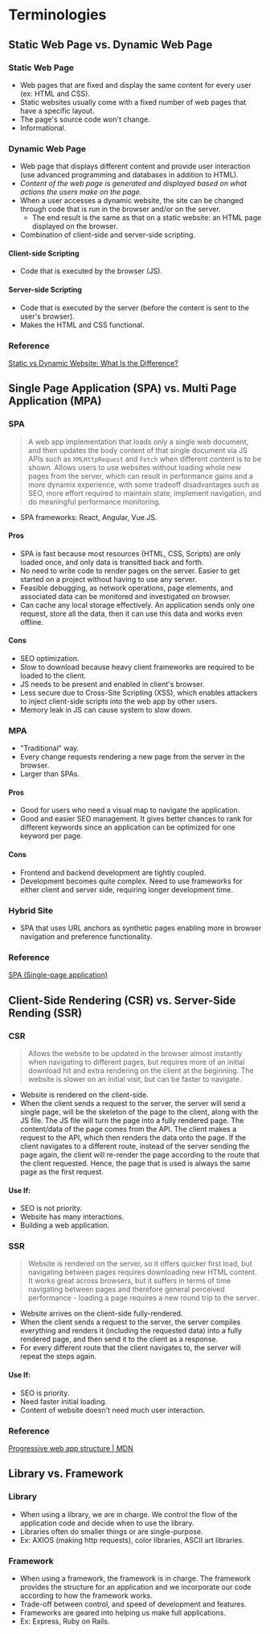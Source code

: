 # Terminologies

## Static Web Page vs. Dynamic Web Page
### Static Web Page
- Web pages that are fixed and display the same content for every user (ex: HTML and CSS).
- Static websites usually come with a fixed number of web pages that have a specific layout.
- The page's source code won't change.
- Informational.
### Dynamic Web Page
- Web page that displays different content and provide user interaction (use advanced programming and databases in addition to HTML).
- *Content of the web page is generated and displayed based on what actions the users make on the page.*
- When a user accesses a dynamic website, the site can be changed through code that is run in the browser and/or on the server.
  - The end result is the same as that on a static website: an HTML page displayed on the browser.
- Combination of client-side and server-side scripting.
#### Client-side Scripting
- Code that is executed by the browser (JS).
#### Server-side Scripting
- Code that is executed by the server (before the content is sent to the user's browser).
- Makes the HTML and CSS functional.
### Reference
[Static vs Dynamic Website: What Is the Difference?](https://wpamelia.com/static-vs-dynamic-website/#:~:text=Static%20websites%20are%20ones%20that,databases%20in%20addition%20to%20HTML.)

## Single Page Application (SPA) vs. Multi Page Application (MPA)
### SPA
> A web app implementation that loads only a single web document, and then updates the body content of that single document via JS APIs such as `XMLHttpRequest` and `Fetch` when different content is to be shown.
> Allows users to use websites without loading whole new pages from the server, which can result in performance gains and a more dynamix experience, with some tradeoff disadvantages such as SEO, more effort required to maintain state, implement navigation, and do meaningful performance monitoring.
- SPA frameworks: React, Angular, Vue.JS.
#### Pros
- SPA is fast because most resources (HTML, CSS, Scripts) are only loaded once, and only data is transitted back and forth.
- No need to write code to render pages on the server. Easier to get started on a project without having to use any server.
- Feasible debugging, as network operations, page elements, and associated data can be monitored and investigated on browser.
- Can cache any local storage effectively. An application sends only one request, store all the data, then it can use this data and works even offline.
#### Cons
- SEO optimization.
- Slow to download because heavy client frameworks are required to be loaded to the client.
- JS needs to be present and enabled in client's browser.
- Less secure due to Cross-Site Scripting (XSS), which enables attackers to inject client-side scripts into the web app by other users.
- Memory leak in JS can cause system to slow down.
### MPA
- "Traditional" way.
- Every change requests rendering a new page from the server in the browser.
- Larger than SPAs.
#### Pros
- Good for users who need a visual map to navigate the application.
- Good and easier SEO management. It gives better chances to rank for different keywords since an application can be optimized for one keyword per page.
#### Cons
- Frontend and backend development are tightly coupled.
- Development becomes quite complex. Need to use frameworks for either client and server side, requiring longer development time.
### Hybrid Site
- SPA that uses URL anchors as synthetic pages enabling more in browser navigation and preference functionality.
### Reference
[SPA (Single-page application)](https://developer.mozilla.org/en-US/docs/Glossary/SPA)  


## Client-Side Rendering (CSR) vs. Server-Side Rending (SSR)
### CSR
> Allows the website to be updated in the browser almost instantly when navigating to different pages, but requires more of an initial download hit and extra rendering on the client at the beginning. The website is slower on an initial visit, but can be faster to navigate.
- Website is rendered on the client-side.
- When the client sends a request to the server, the server will send a single page, will be the skeleton of the page to the client, along with the JS file. The JS file will turn the page into a fully rendered page. The content/data of the page comes from the API. The client makes a request to the API, which then renders the data onto the page. If the client navigates to a different route, instead of the server sending the page again, the client will re-render the page according to the route that the client requested. Hence, the page that is used is always the same page as the first request.
#### Use If:
- SEO is not priority.
- Website has many interactions.
- Building a web application.
### SSR
> Website is rendered on the server, so it offers quicker first load, but navigating between pages requires downloading new HTML content. It works great across browsers, but it suffers in terms of time navigating between pages and therefore general perceived performance - loading a page requires a new round trip to the server.
- Website arrives on the client-side fully-rendered.
- When the client sends a request to the server, the server compiles everything and renders it (including the requested data) into a fully rendered page, and then send it to the client as a response.
- For every different route that the client navigates to, the server will repeat the steps again.
#### Use If:
- SEO is priority.
- Need faster initial loading.
- Content of website doesn't need much user interaction.
### Reference
[Progressive web app structure | MDN](https://developer.mozilla.org/en-US/docs/Web/Progressive_web_apps/App_structure)

## Library vs. Framework
### Library
- When using a library, we are in charge. We control the flow of the application code and decide when to use the library.
- Libraries often do smaller things or are single-purpose.
- Ex: AXIOS (making http requests), color libraries, ASCII art libraries.
### Framework
- When using a framework, the framework is in charge. The framework provides the structure for an application and we incorporate our code according to how the framework works.
- Trade-off between control, and speed of development and features.
- Frameworks are geared into helping us make full applications.
- Ex: Express, Ruby on Rails.
